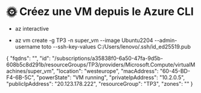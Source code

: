 # 🌞 Créez une VM depuis le Azure CLI

* az interactive 

* az vm create -g TP3 -n super_vm --image Ubuntu2204 --admin-username toto --ssh-key-values C:/Users/lenovo/.ssh/id_ed25519.pub

{
  "fqdns": "",
  "id": "/subscriptions/a35838f0-6a50-47fa-9d5b-608b5c8d291b/resourceGroups/TP3/providers/Microsoft.Compute/virtualMachines/super_vm",
  "location": "westeurope",
  "macAddress": "60-45-BD-F4-6B-5C",
  "powerState": "VM running",
  "privateIpAddress": "10.2.0.5",
  "publicIpAddress": "20.123.178.222",
  "resourceGroup": "TP3",
  "zones": ""
}

